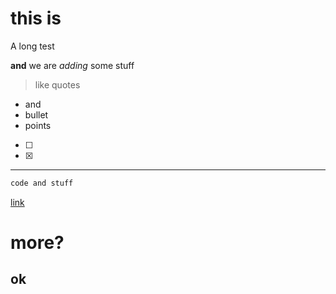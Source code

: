 # this is
A long test

**and** we are *adding* some stuff

>like quotes

- and
- bullet
- points

- [ ]
- [X]

---

```js
code and stuff

```

[link](http://hi.com)

# more?
## ok